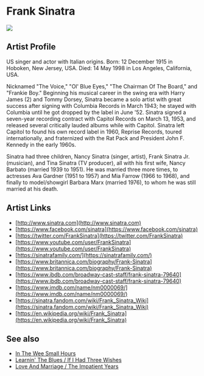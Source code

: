 # Frank Sinatra

![](../../asssets/artists/Frank_Sinatra.png)

## Artist Profile

US singer and actor with Italian origins.
Born: 12 December 1915 in Hoboken, New Jersey, USA.
Died: 14 May 1998 in Los Angeles, California, USA.

Nicknamed "The Voice," "Ol' Blue Eyes," "The Chairman Of The Board," and "Frankie Boy." Beginning his musical career in the swing era with Harry James (2) and Tommy Dorsey, Sinatra became a solo artist with great success after signing with Columbia Records in March 1943; he stayed with Columbia until he got dropped by the label in June '52. Sinatra signed a seven-year recording contract with Capitol Records on March 13, 1953, and released several critically lauded albums while with Capitol. Sinatra left Capitol to found his own record label in 1960, Reprise Records, toured internationally, and fraternized with the Rat Pack and President John F. Kennedy in the early 1960s.

Sinatra had three children, Nancy Sinatra (singer, artist), Frank Sinatra Jr. (musician), and Tina Sinatra (TV producer), all with his first wife, Nancy Barbato (married 1939 to 1951). He was married three more times, to actresses Ava Gardner (1951 to 1957) and Mia Farrow (1966 to 1968), and finally to model/showgirl Barbara Marx (married 1976), to whom he was still married at his death.

## Artist Links

- [http://www.sinatra.com](http://www.sinatra.com)
- [https://www.facebook.com/sinatra](https://www.facebook.com/sinatra)
- [https://twitter.com/FrankSinatra](https://twitter.com/FrankSinatra)
- [https://www.youtube.com/user/FrankSinatra](https://www.youtube.com/user/FrankSinatra)
- [https://sinatrafamily.com/](https://sinatrafamily.com/)
- [https://www.britannica.com/biography/Frank-Sinatra](https://www.britannica.com/biography/Frank-Sinatra)
- [https://www.ibdb.com/broadway-cast-staff/frank-sinatra-79640](https://www.ibdb.com/broadway-cast-staff/frank-sinatra-79640)
- [https://www.imdb.com/name/nm0000069/](https://www.imdb.com/name/nm0000069/)
- [https://sinatra.fandom.com/wiki/Frank_Sinatra_Wiki](https://sinatra.fandom.com/wiki/Frank_Sinatra_Wiki)
- [https://en.wikipedia.org/wiki/Frank_Sinatra](https://en.wikipedia.org/wiki/Frank_Sinatra)


## See also

- [In The Wee Small Hours](Frank_Sinatra-In_The_Wee_Small_Hours.md)
- [Learnin' The Blues / If I Had Three Wishes](Frank_Sinatra-Learnin_The_Blues_-_If_I_Had_Three_Wishes.md)
- [Love And Marriage / The Impatient Years](Frank_Sinatra-Love_And_Marriage_-_The_Impatient_Years.md)
